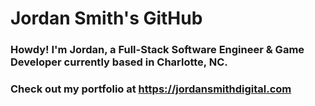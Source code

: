 # Jordan Smith's GitHub
### Howdy! I'm Jordan, a Full-Stack Software Engineer & Game Developer currently based in Charlotte, NC.  <br> 
### Check out my portfolio at https://jordansmithdigital.com

